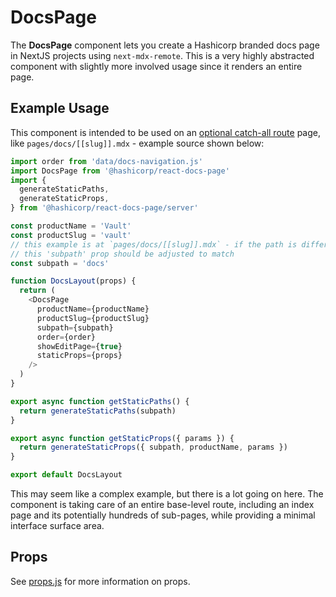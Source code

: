 # DocsPage

The **DocsPage** component lets you create a Hashicorp branded docs page in NextJS projects using `next-mdx-remote`. This is a very highly abstracted component with slightly more involved usage since it renders an entire page.

## Example Usage

This component is intended to be used on an [optional catch-all route](https://nextjs.org/docs/routing/dynamic-routes#optional-catch-all-routes) page, like `pages/docs/[[slug]].mdx` - example source shown below:

```js
import order from 'data/docs-navigation.js'
import DocsPage from '@hashicorp/react-docs-page'
import {
  generateStaticPaths,
  generateStaticProps,
} from '@hashicorp/react-docs-page/server'

const productName = 'Vault'
const productSlug = 'vault'
// this example is at `pages/docs/[[slug]].mdx` - if the path is different
// this 'subpath' prop should be adjusted to match
const subpath = 'docs'

function DocsLayout(props) {
  return (
    <DocsPage
      productName={productName}
      productSlug={productSlug}
      subpath={subpath}
      order={order}
      showEditPage={true}
      staticProps={props}
    />
  )
}

export async function getStaticPaths() {
  return generateStaticPaths(subpath)
}

export async function getStaticProps({ params }) {
  return generateStaticProps({ subpath, productName, params })
}

export default DocsLayout
```

This may seem like a complex example, but there is a lot going on here. The component is taking care of an entire base-level route, including an index page and its potentially hundreds of sub-pages, while providing a minimal interface surface area.

## Props

See [props.js](props.js) for more information on props.
